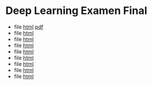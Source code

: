 # Deep Learning Examen Final


* file [html](https://philwebsurfer.github.io/dlfinal/anteproyecto.html) [pdf](https://philwebsurfer.github.io/dlfinal/anteproyecto.pdf)
* file [html](https://philwebsurfer.github.io/dlfinal/proyectofinal00_eda.html)
* file [html](https://philwebsurfer.github.io/dlfinal/proyectofinal01a_imputaciones_camarones.html)
* file [html](https://philwebsurfer.github.io/dlfinal/proyectofinal01_imputaciones_airdata.html)
* file [html](https://philwebsurfer.github.io/dlfinal/proyectofinal01_imputaciones_sinaica.html)
* file [html](https://philwebsurfer.github.io/dlfinal/proyectofinal02a_nn_secuencial.html)
* file [html](https://philwebsurfer.github.io/dlfinal/proyectofinal02b_rnn.html)
* file [html](https://philwebsurfer.github.io/dlfinal/proyectofinal02c_lstm.html)
* file [html](https://philwebsurfer.github.io/dlfinal/proyectofinal.html)
